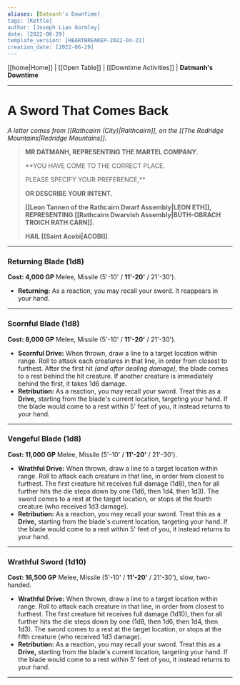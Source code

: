```yaml
---
aliases: [Datmanh's Downtime]
tags: [Kettle]
author: [Joseph Liao Gormley]
date: [2022-06-29]
template_version: [HEARTBREAKER-2022-04-22]
creation_date: [2022-06-29]
---
```

<!-- Home | Character Creation | -->
[[home|Home]] | [[Open Table]] | [[Downtime Activities]] | **Datmanh's Downtime**
___
# A Sword That Comes Back
*A letter comes from [[Rathcairn (City)|Raithcairn]], on the [[The Redridge Mountains|Redridge Mountains]].*

> **MR DATMANH, REPRESENTING THE MARTEL COMPANY.**
>
> **YOU HAVE COME TO THE CORRECT PLACE.
> 
> PLEASE SPECIFY YOUR PREFERENCE,**
> 
> **OR DESCRIBE YOUR INTENT.**
> 
> **[[Leon Tannen of the Rathcairn Dwarf Assembly|LEON ETH]], REPRESENTING [[Rathcairn Dwarvish Assembly|BÙTH-OBRACH TROICH RATH CÀRN]].**
> 
> **HAIL [[Saint Acobi|ACOBI]]**.

___
### **Returning Blade (1d8)**
**Cost: 4,000 GP**
Melee, Missile (5'-10' / **11'-20'** / 21'-30').
- **Returning:** As a reaction, you may recall your sword. It reappears in your hand.

___
### Scornful Blade (1d8)
**Cost: 8,000 GP**
Melee, Missile (5'-10' / **11'-20'** / 21'-30').
- **Scornful Drive:** When thrown, draw a line to a target location within range. Roll to attack each creatures in that line, in order from closest to furthest. After the first hit *(and after dealing damage),* the blade comes to a rest behind the hit creature. If another creature is immediately behind the first, it takes 1d6 damage.
- **Retribution:** As a reaction, you may recall your sword. Treat this as a **Drive,** starting from the blade's current location, targeting your hand. If the blade would come to a rest within 5' feet of you, it instead returns to your hand.

___
### Vengeful Blade (1d8)
**Cost: 11,000 GP**
Melee, Missile (5'-10' / **11'-20'** / 21'-30').
- **Wrathful Drive:** When thrown, draw a line to a target location within range. Roll to attack each creature in that line, in order from closest to furthest. The first creature hit receives full damage (1d8), then for all further hits the die steps down by one (1d6, then 1d4, then 1d3). The sword comes to a rest at the target location, or stops at the fourth creature (who received 1d3 damage).
- **Retribution:** As a reaction, you may recall your sword. Treat this as a **Drive,** starting from the blade's current location, targeting your hand. If the blade would come to a rest within 5' feet of you, it instead returns to your hand.

___
### Wrathful Sword (1d10)
**Cost: 16,500 GP**
Melee, Missile (5'-10' / **11'-20'** / 21'-30'), slow, two-handed.
- **Wrathful Drive:** When thrown, draw a line to a target location within range. Roll to attack each creature in that line, in order from closest to furthest. The first creature hit receives full damage (1d10), then for all further hits the die steps down by one (1d8, then 1d6, then 1d4, then 1d3). The sword comes to a rest at the target location, or stops at the fifth creature (who received 1d3 damage).
- **Retribution:** As a reaction, you may recall your sword. Treat this as a **Drive,** starting from the blade's current location, targeting your hand. If the blade would come to a rest within 5' feet of you, it instead returns to your hand.


___
<!--*See also:* 
*References:*
*Source:* -->
<!-- Sources, read more, links, etc. -->
<!-- *Source: Entry by [[Mike Maxin]].* -->
<!-- Leave an empty line at the end, otherwise Exporter complains. -->
